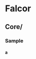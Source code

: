 
# Falcor

## Core/

### Sample

#### a




<!--stackedit_data:
eyJoaXN0b3J5IjpbMTAzNTA5MTc0MCw4OTEwMTIwNDhdfQ==
-->